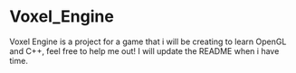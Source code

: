 # Voxel_Engine
Voxel Engine is a project for a game that i will be creating to learn OpenGL and C++, feel free to help me out! I will update the README when i have time.
